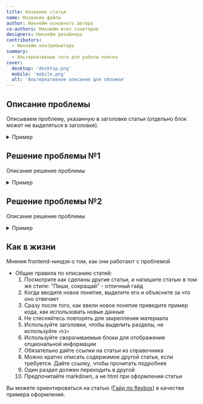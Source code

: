 ```yaml
---
title: Название статьи
name: Название файла
author: Никнейм основного автора
co-authors: Никнейм всех соавторов
designers: Никнейм дизайнера
contributors:
  - Никнейм контрибьютора
summary:
  - Альтернативные теги для работы поиска
cover:
  desktop: 'desktop.png'
  mobile: 'mobile.png'
  alt: 'Альтернативное описание для обложки'
---
```


## Описание проблемы

Описываем проблему, указанную в заголовке статьи (отдельно блок может не выделяться в заголовке).

<details>
  <summary>Пример</summary>
  Если вы пишете много кода, то однажды обнаружите, что вы постоянно делаете одно и то же. Те же самые куски переписываются, тратят время. Если работаете в команде, то работа вашего коллеги может вызвать неудобные зависимости.

Чтобы этого избежать, стоит определить общие правила и их придерживаться.

</details>

## Решение проблемы №1

Описание решение проблемы

<details>
  <summary>Пример</summary>

Чтобы положить один блок в другой, надо представить дочерний блок как элемент блока родительского.

Посмотрим на код на примере полки на книге.

```html
<div class="shelf">
  <div class="shelf__book book"></div>
</div>
```

</details>

## Решение проблемы №2

Описание решение проблемы

<details>
  <summary>Пример</summary>

    Внутри всё это дело подключается через `@import url();`, поэтому файл index.css выглядел бы так:

    ```css
    @import url(../../blocks/shelf.css);
    @import url(../../blocks/book.css);

    /* тут можно указать какие-то глобальные стили, но по правилам БЭМ. Например, задать шрифт странице */
    ```

</details>

## Как в жизни

Мнения frontend-ниндзя о том, как они работают с проблемой

- Общие правила по описанию статей:
  1. Посмотрите как сделаны другие статьи, и напишите статью в том же стиле: "Пиши, сокращай" - отличный гайд
  2. Когда вводите новое понятие, выделите его и объясните за что оно отвечает
  3. Сразу после того, как ввели новое понятие приведите пример кода, как использовать новые данные
  4. Не стесняйтесь повторять для закрепления материала
  5. Используйте заголовки, чтобы выделить разделы, не используйте `<h1>`
  6. Используйте сворачиваемые блоки для отображения опциональной информации
  7. Обязательно дайте ссылки на статьи из справочника
  8. Можно кратно описать содержимое другой статьи, если требуется. Дайте ссылку, чтобы прочитать подробнее
  9. Один раздел должен переходить в другой
  10. Предпочитайте markdown, а не html при оформлении статьи

Вы можете ориентироваться на статью ([Гайд по flexbox](https://github.com/Y-Doka/y-doka.site/blob/master/src/posts/css/long/flexbox-guide.md)) в качестве примера оформления.
